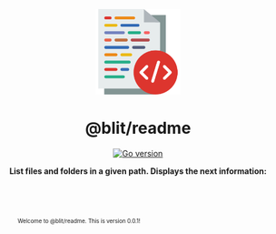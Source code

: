 <!-- ⚠️ This README has been generated from the file(s) "blueprint.md" ⚠️--><p align="center">
  <img src="https://raw.githubusercontent.com/ruymanbr/blit/main/assets/blit_logo.png" alt="Logo" width="150" height="auto" />
</p>
<h1 align="center">@blit/readme</h1>
<p align="center">
		<a href="https://github.com/badges/shields"><img alt="Go version" src="https://img.shields.io/badge/Go-v1.16-blue" height="20"/></a>
	</p>

<p align="center">
  <b>List files and folders in a given path. Displays the next information: <DIR y/n > <Last modified date> <file/folder name> <size></b></br>
  <sub><sub>
</p>

<br />

Welcome to @blit/readme. This is version 0.0.1!
